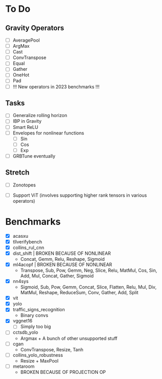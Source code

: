 # To Do

## Gravity Operators
- [ ] AveragePool
- [ ] ArgMax
- [ ] Cast
- [ ] ConvTranspose
- [ ] Equal
- [ ] Gather
- [ ] OneHot
- [ ] Pad
- [ ] !!! New operators in 2023 benchmarks !!!

## Tasks
- [ ] Generalize rolling horizon
- [ ] IBP in Gravity
- [ ] Smart ReLU
- [ ] Envelopes for nonlinear functions
  - [ ] Sin
  - [ ] Cos
  - [ ] Exp
- [ ] GRBTune eventually

## Stretch
- [ ] Zonotopes
- [ ] Support ViT (involves supporting higher rank tensors in various operators)


# Benchmarks
- [X] acasxu
- [X] tllverifybench
- [X] collins_rul_cnn
- [X] dist_shift | BROKEN BECAUSE OF NONLINEAR
  - Concat, Gemm, Relu, Reshape, Sigmoid
- [X] ml4acopf | BROKEN BECAUSE OF NONLINEAR
  - Transpose, Sub, Pow, Gemm, Neg, Slice, Relu, MatMul, Cos, Sin, Add, Mul, Concat, Gather, Sigmoid
- [X] nn4sys
  - Sigmoid, Sub, Pow, Gemm, Concat, Slice, Flatten, Relu, Mul, Div, MatMul, Reshape, ReduceSum, Conv, Gather, Add, Split
- [X] vit
- [X] yolo
- [X] traffic_signs_recognition
  - Binary convs
- [X] vggnet16
  - [ ] Simply too big
- [ ] cctsdb_yolo
  - Argmax + A bunch of other unsupported stuff
- [ ] cgan
  - ConvTranspose, Resize, Tanh
- [ ] collins_yolo_robustness
  - Resize + MaxPool 
- [ ] metaroom
  - BROKEN BECAUSE OF PROJECTION OP
